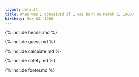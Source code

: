 ```yaml
---
layout: default
title: When was I conceived if I was born on March 2, 1906?
birthday: Mar 02, 1906
---
```


{% include header.md %}

{% include guess.md %}

{% include calculate.md %}

{% include safety.md %}

{% include footer.md %}



